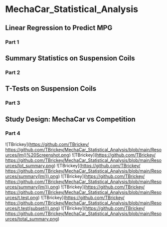 # MechaCar_Statistical_Analysis

## Linear Regression to Predict MPG
### Part 1


## Summary Statistics on Suspension Coils
### Part 2

## T-Tests on Suspension Coils
### Part 3

## Study Design: MechaCar vs Competition
### Part 4


![TBrickey](https://github.com/TBrickey/ https://github.com/TBrickey/MechaCar_Statistical_Analysis/blob/main/Resources/lm()%20Screenshot.png)
![TBrickey](https://github.com/TBrickey/ https://github.com/TBrickey/MechaCar_Statistical_Analysis/blob/main/Resources/lot_summary.png)
![TBrickey](https://github.com/TBrickey/ https://github.com/TBrickey/MechaCar_Statistical_Analysis/blob/main/Resources/summary(lm()).png)
![TBrickey](https://github.com/TBrickey/ https://github.com/TBrickey/MechaCar_Statistical_Analysis/blob/main/Resources/summary(lm()).png)
![TBrickey](https://github.com/TBrickey/ https://github.com/TBrickey/MechaCar_Statistical_Analysis/blob/main/Resources/t.test.png)
![TBrickey](https://github.com/TBrickey/ https://github.com/TBrickey/MechaCar_Statistical_Analysis/blob/main/Resources/t.test(subset()).png)
![TBrickey](https://github.com/TBrickey/ https://github.com/TBrickey/MechaCar_Statistical_Analysis/blob/main/Resources/total_summary.png)
